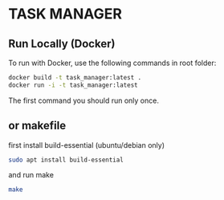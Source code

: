 # TASK MANAGER

## Run Locally (Docker)
To run with Docker, use the following commands in root folder:

```bash
docker build -t task_manager:latest .
docker run -i -t task_manager:latest
```

The first command you should run only once.

## or makefile
first install build-essential (ubuntu/debian only)
```bash
sudo apt install build-essential
```
and run make
```bash
make
```
